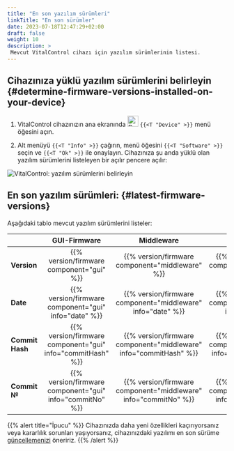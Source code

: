 ```yaml
---
title: "En son yazılım sürümleri"
linkTitle: "En son sürümler"
date: 2023-07-18T12:47:29+02:00
draft: false
weight: 10
description: >
 Mevcut VitalControl cihazı için yazılım sürümlerinin listesi.
---
```


## Cihazınıza yüklü yazılım sürümlerini belirleyin {#determine-firmware-versions-installed-on-your-device}

1. VitalControl cihazınızın ana ekranında <img src="/icons/device.svg" width="25" align="bottom" alt="Device" /> `{{<T "Device" >}}` menü öğesini açın.

2. Alt menüyü `{{<T "Info" >}}` çağırın, menü öğesini `{{<T "Software" >}}` seçin ve `{{<T "Ok" >}}` ile onaylayın. Cihazınıza şu anda yüklü olan yazılım sürümlerini listeleyen bir açılır pencere açılır:

![VitalControl: yazılım sürümlerini belirleyin](../images/firmware-versions.png "Yazılım sürümlerini görüntüle")

## En son yazılım sürümleri: {#latest-firmware-versions}

Aşağıdaki tablo mevcut yazılım sürümlerini listeler:

|                 | GUI-Firmware  | Middleware  | Bootloader |
|-----------------|:-------------:|:-----------:|:----------:|
| **Version**     | {{% version/firmware component="gui" %}} | {{% version/firmware component="middleware" %}} | {{% version/firmware component="bootloader" %}} |
| **Date**       | {{% version/firmware component="gui" info="date" %}}  | {{% version/firmware component="middleware" info="date" %}} | {{% version/firmware component="bootloader" info="date" %}} |
| **Commit Hash** | {{% version/firmware component="gui" info="commitHash" %}} | {{% version/firmware component="middleware" info="commitHash" %}} |  {{% version/firmware component="bootloader" info="commitHash" %}} |
| **Commit №**    | {{% version/firmware component="gui" info="commitNo" %}} | {{% version/firmware component="middleware" info="commitNo" %}} | {{% version/firmware component="bootloader" info="commitNo" %}}|

{{% alert title="İpucu" %}}
Cihazınızda daha yeni özellikleri kaçırıyorsanız veya kararlılık sorunları yaşıyorsanız, cihazınızdaki yazılımı en son sürüme [güncellemenizi](../update/) öneririz.
{{% /alert %}}
